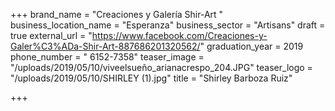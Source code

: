 +++
brand_name = "Creaciones y Galería Shir-Art  "
business_location_name = "Esperanza"
business_sector = "Artisans"
draft = true
external_url = "https://www.facebook.com/Creaciones-y-Galer%C3%ADa-Shir-Art-887686201320562/"
graduation_year = 2019
phone_number = " 6152-7358"
teaser_image = "/uploads/2019/05/10/viveelsueño_arianacrespo_204.JPG"
teaser_logo = "/uploads/2019/05/10/SHIRLEY (1).jpg"
title = "Shirley Barboza Ruiz"

+++
